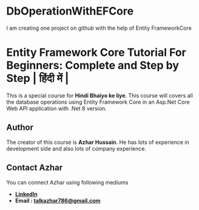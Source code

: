 # DbOperationWithEFCore
I am creating one project on github  with the help of Entity FrameworkCore

# Entity Framework Core Tutorial For Beginners: Complete and Step by Step | हिंदी में | 
This is a special course for **Hindi Bhaiyo ke liye**. 
This course will covers all the database operations using Entity Framework Core in an Asp.Net Core Web API application with .Net 8 version.

## Author
The creator of this course is **Azhar Hussain**. He has lots of experience in development side and also lots of company experience.

## Contact Azhar

You can connect Azhar using following mediums

- **[LinkedIn](https://www.linkedin.com/in/azhar-hussain-98775411a/)**
- **Email : talkazhar786@gmail.com**
